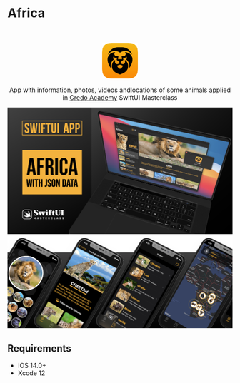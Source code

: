 # Africa
<br />
<p align="center">
  <a href="https://github.com/alexanderritik/Best-README-Template">
    <img src="./assets/logo.png" alt="Logo" width="80" height="80">
  </a>
  <p align="center">
    App with information, photos, videos andlocations of some animals applied in <a href="https://credo.academy/">Credo Academy</a> SwiftUI Masterclass
  </p>
  
</p>

<img src= "./Assets/onboarding1.png" >
<img src= "./Assets/onboarding2.png" >

## Requirements

- iOS 14.0+
- Xcode 12
